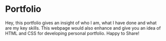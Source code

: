 # Portfolio
Hey, this portfolio gives an insight of who I am, what I have done and what are my key skills. This webpage would also enhance and give you an idea of HTML and CSS for developing personal portfolio. Happy to Share!
